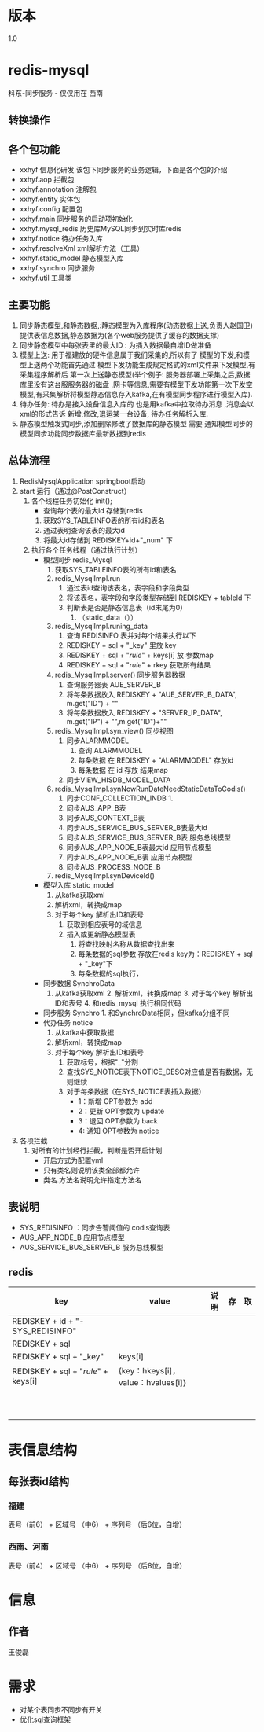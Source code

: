 # 版本
1.0
# redis-mysql
科东-同步服务 - 仅仅用在 西南
## 转换操作
### 
## 各个包功能
* xxhyf    						信息化研发  该包下同步服务的业务逻辑，下面是各个包的介绍
* xxhyf.aop                     拦截包
* xxhyf.annotation              注解包
* xxhyf.entity                  实体包
* xxhyf.config                  配置包
* xxhyf.main   					同步服务的启动项初始化
* xxhyf.mysql_redis				历史库MySQL同步到实时库redis
* xxhyf.notice					待办任务入库
* xxhyf.resolveXml				xml解析方法（工具）
* xxhyf.static_model			  静态模型入库
* xxhyf.synchro					同步服务
* xxhyf.util                    工具类

## 主要功能
1. 同步静态模型,和静态数据,:静态模型为入库程序(动态数据上送,负责人赵国卫)提供表信息数据,静态数据为(各个web服务提供了缓存的数据支撑)
2. 同步静态模型中每张表里的最大ID : 为插入数据最自增ID做准备
3. 模型上送: 用于福建放的硬件信息属于我们采集的,所以有了 模型的下发,和模型上送两个功能首先通过 模型下发功能生成规定格式的xml文件来下发模型,有采集程序解析后 第一次上送静态模型(举个例子: 服务器部署上采集之后,数据库里没有这台服服务器的磁盘 ,网卡等信息,需要有模型下发功能第一次下发空模型,有采集解析将模型静态信息存入kafka,在有模型同步程序进行模型入库).
4. 待办任务:  待办是接入设备信息入库的 也是用kafka中拉取待办消息 ,消息会以xml的形式告诉 新增,修改,退运某一台设备, 待办任务解析入库.
5. 静态模型触发式同步,添加删除修改了数据库的静态模型 需要 通知模型同步的模型同步功能同步数据库最新数据到redis

## 总体流程
1. RedisMysqlApplication springboot启动
2. start 运行（通过@PostConstruct）
    1. 各个线程任务初始化 init();
        * 查询每个表的最大id 存储到redis
        1. 获取SYS_TABLEINFO表的所有id和表名
        2. 通过表明查询该表的最大id
        3. 将最大id存储到 REDISKEY+id+"_num" 下
    2. 执行各个任务线程（通过执行计划）
        * 模型同步 redis_Mysql
            1. 获取SYS_TABLEINFO表的所有id和表名
            2. redis_MysqlImpl.run
                1. 通过表id查询该表名，表字段和字段类型
                2. 将该表名，表字段和字段类型存储到 REDISKEY + tableId 下
                3. 判断表是否是静态信息表（id末尾为0）
                    1. （static_data（））
            3. redis_MysqlImpl.runing_data
                1. 查询 REDISINFO 表并对每个结果执行以下
                2. REDISKEY + sql + "_key" 里放 key
                3. REDISKEY + sql + "_rule_" + keys[i] 放 参数map
                4. REDISKEY + sql + "_rule_" + rkey 获取所有结果
            4. redis_MysqlImpl.server() 同步服务器数据
                1. 查询服务器表 AUE_SERVER_B
                2. 将每条数据放入 REDISKEY + "AUE_SERVER_B_DATA", m.get("ID") + ""
                3. 将每条数据放入 REDISKEY + "SERVER_IP_DATA", m.get("IP") + "",m.get("ID")+""
            5. redis_MysqlImpl.syn_view() 同步视图
                1. 同步ALARMMODEL
                    1. 查询 ALARMMODEL
                    2. 每条数据 在 REDISKEY + "ALARMMODEL" 存放id
                    3. 每条数据 在 id 存放 结果map
                2. 同步VIEW_HISDB_MODEL_DATA
            6. redis_MysqlImpl.synNowRunDateNeedStaticDataToCodis()
                1. 同步CONF_COLLECTION_INDB
                    1. 
                2. 同步AUS_APP_B表
                3. 同步AUS_CONTEXT_B表
                4. 同步AUS_SERVICE_BUS_SERVER_B表最大id
                5. 同步AUS_SERVICE_BUS_SERVER_B表 服务总线模型
                6. 同步AUS_APP_NODE_B表最大id 应用节点模型
                7. 同步AUS_APP_NODE_B表 应用节点模型
                8. 同步AUS_PROCESS_NODE_B
            7. redis_MysqlImpl.synDeviceId()
        * 模型入库 static_model
            1. 从kafka获取xml
            2. 解析xml，转换成map
            3. 对于每个key 解析出ID和表号
                1. 获取到相应表号的域信息
                2. 插入或更新静态模型表
                    1. 将查找映射名称从数据查找出来
                    2. 每条数据的sql参数 存放在redis key为：REDISKEY + sql + "_key"下
                    3. 每条数据的sql执行，
        * 同步数据 SynchroData
             1. 从kafka获取xml
                2. 解析xml，转换成map
                3. 对于每个key 解析出ID和表号
                4. 和redis_mysql 执行相同代码
        * 同步服务 Synchro
              1. 和SynchroData相同，但kafka分组不同
        * 代办任务 notice
            1. 从kafka中获取数据
            2. 解析xml，转换成map
            3. 对于每个key 解析出ID和表号
                1. 获取标号，根据"_"分割
                3. 查找SYS_NOTICE表下NOTICE_DESC对应值是否有数据，无则继续
                2. 对于每条数据（在SYS_NOTICE表插入数据）
                    * 1：新增 OPT参数为 add
                    * 2：更新 OPT参数为 update
                    * 3：退回 OPT参数为 back
                    * 4: 通知 OPT参数为 notice
3. 各项拦截
    1. 对所有的计划经行拦截，判断是否开启计划
        * 开启方式为配置yml
        * 只有类名则说明该类全部都允许
        * 类名.方法名说明允许指定方法名
        
## 表说明
* SYS_REDISINFO ：同步告警阈值的 codis查询表
* AUS_APP_NODE_B 应用节点模型
* AUS_SERVICE_BUS_SERVER_B 服务总线模型

## redis 
| key | value | 说明 | 存 | 取 |
| --- | --- | --- | --- | --- |
| REDISKEY + id + "-SYS_REDISINFO" |  |  |  |  |
| REDISKEY + sql |  |  |  |  |
| REDISKEY + sql + "_key" |  keys[i] |  |  |  |
| REDISKEY + sql + "_rule_" + keys[i] | {key：hkeys[i]，value：hvalues[i]} |  |  |  |
|  |  |  |  |  |
|  |  |  |  |  |
|  |  |  |  |  |
|  |  |  |  |  |
|  |  |  |  |  |
|  |  |  |  |  |
|  |  |  |  |  |
|  |  |  |  |  |
|  |  |  |  |  |
|  |  |  |  |  |

# 表信息结构
## 每张表id结构
### 福建
表号（前6） + 区域号 （中6） + 序列号 （后6位，自增）
### 西南、河南
表号（前4） + 区域号 （中6） + 序列号 （后8位，自增）

# 信息
## 作者
王俊磊
# 需求
* 对某个表同步不同步有开关
* 优化sql查询框架
